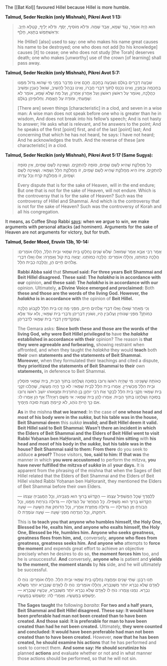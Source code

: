 The [[Bat Kol]] favoured Hillel because Hillel is more humble.

**Talmud, Seder Nezikin (only Mishnah), Pikrei Avot 1:13:**

> הוּא הָיָה אוֹמֵר, נָגֵד שְׁמָא, אָבֵד שְׁמֵהּ. וּדְלֹא מוֹסִיף, יָסֵף. וּדְלֹא יָלֵיף, קְטָלָא חַיָּב. וּדְאִשְׁתַּמֵּשׁ בְּתָגָא, חָלֵף:
> 
> He (Hillel) [also] used to say: one who makes his name great causes his name to be destroyed; one who does not add [to his knowledge] causes [it] to cease; one who does not study [the Torah] deserves death; one who makes [unworthy] use of the crown [of learning] shall pass away.

**Talmud, Seder Nezikin (only Mishnah), Pikrei Avot 5:7:**

> שִׁבְעָה דְבָרִים בַּגֹּלֶם וְשִׁבְעָה בֶחָכָם. חָכָם אֵינוֹ מְדַבֵּר בִּפְנֵי מִי שֶׁהוּא גָדוֹל מִמֶּנּוּ בְחָכְמָה וּבְמִנְיָן, וְאֵינוֹ נִכְנָס לְתוֹךְ דִּבְרֵי חֲבֵרוֹ, וְאֵינוֹ נִבְהָל לְהָשִׁיב, שׁוֹאֵל כָּעִנְיָן וּמֵשִׁיב כַּהֲלָכָה, וְאוֹמֵר עַל רִאשׁוֹן רִאשׁוֹן וְעַל אַחֲרוֹן אַחֲרוֹן, וְעַל מַה שֶּׁלֹּא שָׁמַע, אוֹמֵר לֹא שָׁמָעְתִּי, וּמוֹדֶה עַל הָאֱמֶת. וְחִלּוּפֵיהֶן בַּגֹּלֶם:
> 
> [There are] seven things [characteristic] in a clod, and seven in a wise man: A wise man does not speak before one who is greater than he in wisdom, And does not break into his fellow’s speech; And is not hasty to answer; He asks what is relevant, and he answers to the point; And he speaks of the first [point] first, and of the last [point] last; And concerning that which he has not heard, he says: I have not heard; And he acknowledges the truth. And the reverse of these [are characteristic] in a clod.

**Talmud, Seder Nezikin (only Mishnah), Pikrei Avot 5:17 (Same Sugya):**

> כָּל מַחֲלֹקֶת שֶׁהִיא לְשֵׁם שָׁמַיִם, סוֹפָהּ לְהִתְקַיֵּם. וְשֶׁאֵינָהּ לְשֵׁם שָׁמַיִם, אֵין סוֹפָהּ לְהִתְקַיֵּם. אֵיזוֹ הִיא מַחֲלֹקֶת שֶׁהִיא לְשֵׁם שָׁמַיִם, זוֹ מַחֲלֹקֶת הִלֵּל וְשַׁמַּאי. וְשֶׁאֵינָהּ לְשֵׁם שָׁמַיִם, זוֹ מַחֲלֹקֶת קֹרַח וְכָל עֲדָתוֹ:
> 
> Every dispute that is for the sake of Heaven, will in the end endure; But one that is not for the sake of Heaven, will not endure. Which is the controversy that is for the sake of Heaven? Such was the controversy of Hillel and Shammai. And which is the controversy that is not for the sake of Heaven? Such was the controversy of Korah and all his congregation.

It means, as Coffee Shop Rabbi [says](https://coffeeshoprabbi.com/2019/10/14/how-to-win-a-jewish-argument/): when we argue to win, we make arguments with personal attacks (ad hominem). Arguments for the sake of Heaven are not arguments for victory, but for truth.

**Talmud, Seder Moed, Eruvin 13b, 10-14:**

> 
> אָמַר רַבִּי אַבָּא אָמַר שְׁמוּאֵל: שָׁלֹשׁ שָׁנִים נֶחְלְקוּ בֵּית שַׁמַּאי וּבֵית הִלֵּל, הַלָּלוּ אוֹמְרִים: הֲלָכָה כְּמוֹתֵנוּ, וְהַלָּלוּ אוֹמְרִים: הֲלָכָה כְּמוֹתֵנוּ. יָצְאָה בַּת קוֹל וְאָמְרָה: אֵלּוּ וָאֵלּוּ דִּבְרֵי אֱלֹהִים חַיִּים הֵן, וַהֲלָכָה כְּבֵית הִלֵּל.
> 
> **Rabbi Abba said** that **Shmuel said: For three years Beit Shammai and Beit Hillel disagreed. These said: The _halakha_ is in accordance with our** opinion, **and these said: The _halakha_ is in accordance with our** opinion. Ultimately, **a Divine Voice emerged and proclaimed:** Both **these and those are the words of the living God. However, the _halakha_ is in accordance with** the opinion of **Beit Hillel.**
> 
> וְכִי מֵאַחַר שֶׁאֵלּוּ וָאֵלּוּ דִּבְרֵי אֱלֹהִים חַיִּים, מִפְּנֵי מָה זָכוּ בֵּית הִלֵּל לִקְבּוֹעַ הֲלָכָה כְּמוֹתָן? מִפְּנֵי שֶׁנּוֹחִין וַעֲלוּבִין הָיוּ, וְשׁוֹנִין דִּבְרֵיהֶן וְדִבְרֵי בֵּית שַׁמַּאי, וְלֹא עוֹד אֶלָּא שֶׁמַּקְדִּימִין דִּבְרֵי בֵּית שַׁמַּאי לְדִבְרֵיהֶן.
> 
> The Gemara asks: **Since both these and those are the words of the living God, why were Beit Hillel privileged to** have **the _halakha_ established in accordance with their** opinion? The reason is **that they were agreeable and forbearing,** showing restraint when affronted, and when they taught the _halakha_ they would **teach** both **their** own **statements and the statements of Beit Shammai. Moreover,** when they formulated their teachings and cited a dispute, **they prioritized the statements of Beit Shammai to their** own **statements,** in deference to Beit Shammai.
> 
> כְּאוֹתָהּ שֶׁשָּׁנִינוּ: מִי שֶׁהָיָה רֹאשׁוֹ וְרוּבּוֹ בַּסּוּכָּה וְשֻׁלְחָנוֹ בְּתוֹךְ הַבַּיִת, בֵּית שַׁמַּאי פּוֹסְלִין וּבֵית הִלֵּל מַכְשִׁירִין. אָמְרוּ בֵּית הִלֵּל לְבֵית שַׁמַּאי: לֹא כָּךְ הָיָה מַעֲשֶׂה, שֶׁהָלְכוּ זִקְנֵי בֵּית שַׁמַּאי וְזִקְנֵי בֵּית הִלֵּל לְבַקֵּר אֶת רַבִּי יוֹחָנָן בֶּן הַחוֹרָנִית וּמְצָאוּהוּ יוֹשֵׁב רֹאשׁוֹ וְרוּבּוֹ בַּסּוּכָּה וְשֻׁלְחָנוֹ בְּתוֹךְ הַבַּיִת. אָמְרוּ לָהֶן בֵּית שַׁמַּאי: אִי מִשָּׁם רְאָיָה?! אַף הֵן אָמְרוּ לוֹ: אִם כָּךְ הָיִיתָ נוֹהֵג, לֹא קִיַּימְתָּ מִצְוַת סוּכָּה מִיָּמֶיךָ.
> 
> **As** in the mishna **that we learned:** In the case of **one whose head and most of his body were in the _sukka_, but his table was in the house, Beit Shammai deem** this _sukka_ **invalid; and Beit Hillel deem it valid. Beit Hillel said to Beit Shammai: Wasn’t there an incident in which the Elders of Beit Shammai and the Elders of Beit Hillel went to visit Rabbi Yoḥanan ben HaḤoranit, and they found him sitting** with **his head and most of his body in the _sukka_, but his table was in the house? Beit Shammai said to them: From there** do you seek to adduce **a proof?** Those visitors, **too, said to him: If that was** the manner in which **you were accustomed** to perform the mitzva, **you have never fulfilled the mitzva of _sukka_ in** all **your days.** It is apparent from the phrasing of the mishna that when the Sages of Beit Hillel related that the Elders of Beit Shammai and the Elders of Beit Hillel visited Rabbi Yoḥanan ben HaḤoranit, they mentioned the Elders of Beit Shammai before their own Elders.
> 
> לְלַמֶּדְךָ שֶׁכׇּל הַמַּשְׁפִּיל עַצְמוֹ — הַקָּדוֹשׁ בָּרוּךְ הוּא מַגְבִּיהוֹ, וְכׇל הַמַּגְבִּיהַּ עַצְמוֹ — הַקָּדוֹשׁ בָּרוּךְ הוּא מַשְׁפִּילוֹ. כׇּל הַמְחַזֵּר עַל הַגְּדוּלָּה — גְּדוּלָּה בּוֹרַחַת מִמֶּנּוּ, וְכׇל הַבּוֹרֵחַ מִן הַגְּדוּלָּה — גְּדוּלָּה מְחַזֶּרֶת אַחֲרָיו, וְכׇל הַדּוֹחֵק אֶת הַשָּׁעָה — שָׁעָה דּוֹחַקְתּוֹ, וְכׇל הַנִּדְחֶה מִפְּנֵי שָׁעָה — שָׁעָה עוֹמֶדֶת לוֹ.
> 
> This is **to teach you that anyone who humbles himself, the Holy One, Blessed be He, exalts him, and anyone who exalts himself, the Holy One, Blessed be He, humbles him. Anyone who seeks greatness, greatness flees from him, and,** conversely, **anyone who flees from greatness, greatness seeks him. And anyone who** attempts to **force the moment** and expends great effort to achieve an objective precisely when he desires to do so, **the moment forces him** too, and he is unsuccessful. **And** conversely, **anyone who** is patient and **yields to the moment, the moment stands** by **his** side, and he will ultimately be successful.
> 
> תָּנוּ רַבָּנַן: שְׁתֵּי שָׁנִים וּמֶחֱצָה נֶחְלְקוּ בֵּית שַׁמַּאי וּבֵית הִלֵּל. הַלָּלוּ אוֹמְרִים: נוֹחַ לוֹ לְאָדָם שֶׁלֹּא נִבְרָא יוֹתֵר מִשֶּׁנִּבְרָא, וְהַלָּלוּ אוֹמְרִים: נוֹחַ לוֹ לְאָדָם שֶׁנִּבְרָא יוֹתֵר מִשֶּׁלֹּא נִבְרָא. נִמְנוּ וְגָמְרוּ: נוֹחַ לוֹ לְאָדָם שֶׁלֹּא נִבְרָא יוֹתֵר מִשֶּׁנִּבְרָא, עַכְשָׁיו שֶׁנִּבְרָא — יְפַשְׁפֵּשׁ בְּמַעֲשָׂיו. וְאָמְרִי לַהּ: יְמַשְׁמֵשׁ בְּמַעֲשָׂיו.
> 
> **The Sages taught** the following _baraita_: **For two and a half years, Beit Shammai and Beit Hillel disagreed. These say: It would have been preferable had man not been created than to have been created. And those said: It is preferable for man to have been created than had he not been created.** Ultimately, **they were counted and concluded: It would have been preferable had man not been created than to have been created.** However, **now that he has been created, he should examine his actions** that he has performed and seek to correct them. **And some say: He should scrutinize his** planned **actions** and evaluate whether or not and in what manner those actions should be performed, so that he will not sin.

